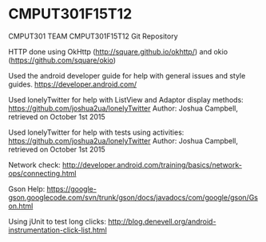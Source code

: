 # CMPUT301F15T12
CMPUT301 TEAM CMPUT301F15T12 Git Repository  
  
HTTP done using OkHttp (http://square.github.io/okhttp/) and okio (https://github.com/square/okio)

Used the android developer guide for help with general issues and style guides. https://developer.android.com/

Used lonelyTwitter for help with ListView and Adaptor display methods: https://github.com/joshua2ua/lonelyTwitter Author: Joshua Campbell, retrieved on October 1st 2015  

Used lonelyTwitter for help with tests using activities: https://github.com/joshua2ua/lonelyTwitter Author: Joshua Campbell, retrieved on October 1st 2015

Network check: http://developer.android.com/training/basics/network-ops/connecting.html  

Gson Help: https://google-gson.googlecode.com/svn/trunk/gson/docs/javadocs/com/google/gson/Gson.html  

Using jUnit to test long clicks: http://blog.denevell.org/android-instrumentation-click-list.html
